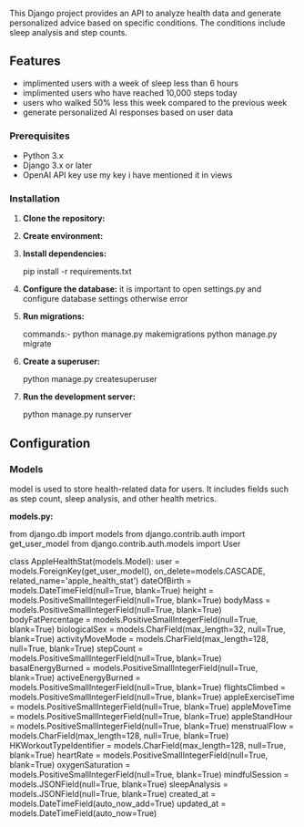 This Django project provides an API to analyze health data and generate personalized advice based on specific conditions. The conditions include sleep analysis and step counts.

## Features

- implimented users with a week of sleep less than 6 hours
- implimented users who have reached 10,000 steps today
- users who walked 50% less this week compared to the previous week
- generate personalized AI responses based on user data

### Prerequisites

- Python 3.x
- Django 3.x or later
- OpenAI API key use my key i have mentioned it in views 

### Installation

1. **Clone the repository:**

2. **Create environment:**

3. **Install dependencies:**

    pip install -r requirements.txt
4. **Configure the database:**
    it is important to open settings.py and configure database settings otherwise error
5. **Run migrations:**

   commands:-
    python manage.py makemigrations
    python manage.py migrate

6. **Create a superuser:**

    python manage.py createsuperuser


7. **Run the development server:**

    python manage.py runserver

## Configuration

### Models

 model is used to store health-related data for users. It includes fields such as step count, sleep analysis, and other health metrics.

**models.py:**

from django.db import models 
from django.contrib.auth import get_user_model
from django.contrib.auth.models import User

class AppleHealthStat(models.Model):
    user = models.ForeignKey(get_user_model(), on_delete=models.CASCADE, related_name='apple_health_stat')
    dateOfBirth = models.DateTimeField(null=True, blank=True)
    height = models.PositiveSmallIntegerField(null=True, blank=True)
    bodyMass = models.PositiveSmallIntegerField(null=True, blank=True)
    bodyFatPercentage = models.PositiveSmallIntegerField(null=True, blank=True)
    biologicalSex = models.CharField(max_length=32, null=True, blank=True)
    activityMoveMode = models.CharField(max_length=128, null=True, blank=True)
    stepCount = models.PositiveSmallIntegerField(null=True, blank=True)
    basalEnergyBurned = models.PositiveSmallIntegerField(null=True, blank=True)
    activeEnergyBurned = models.PositiveSmallIntegerField(null=True, blank=True)
    flightsClimbed = models.PositiveSmallIntegerField(null=True, blank=True)
    appleExerciseTime = models.PositiveSmallIntegerField(null=True, blank=True)
    appleMoveTime = models.PositiveSmallIntegerField(null=True, blank=True)
    appleStandHour = models.PositiveSmallIntegerField(null=True, blank=True)
    menstrualFlow = models.CharField(max_length=128, null=True, blank=True)
    HKWorkoutTypeIdentifier = models.CharField(max_length=128, null=True, blank=True)
    heartRate = models.PositiveSmallIntegerField(null=True, blank=True)
    oxygenSaturation = models.PositiveSmallIntegerField(null=True, blank=True)
    mindfulSession = models.JSONField(null=True, blank=True)
    sleepAnalysis = models.JSONField(null=True, blank=True)
    created_at = models.DateTimeField(auto_now_add=True)
    updated_at = models.DateTimeField(auto_now=True)